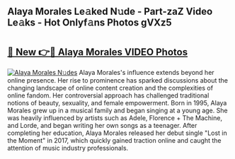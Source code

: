 ## Alaya Morales Le𝚊ked N𝚞de - Part-zaZ Video Le𝚊ks - Hot Onlyf𝚊ns Photos gVXz5

# <h2><a href="http://ac32982.deff.icu/?id=Alaya+Morales">🔗 New 👉🔴 Alaya Morales VIDEO Photos</a></h2>

[![Alaya Morales N𝚞des](https://i.imgur.com/rIISA9y.gif)](http://ac32982.deff.icu/?id=Alaya+Morales)
Alaya Morales's influence extends beyond her online presence. Her rise to prominence has sparked discussions about the changing landscape of online content creation and the complexities of online fandom. Her controversial approach has challenged traditional notions of beauty, sexuality, and female empowerment. Born in 1995, Alaya Morales grew up in a musical family and began singing at a young age. She was heavily influenced by artists such as Adele, Florence + The Machine, and Lorde, and began writing her own songs as a teenager. After completing her education, Alaya Morales released her debut single "Lost in the Moment" in 2017, which quickly gained traction online and caught the attention of music industry professionals.
